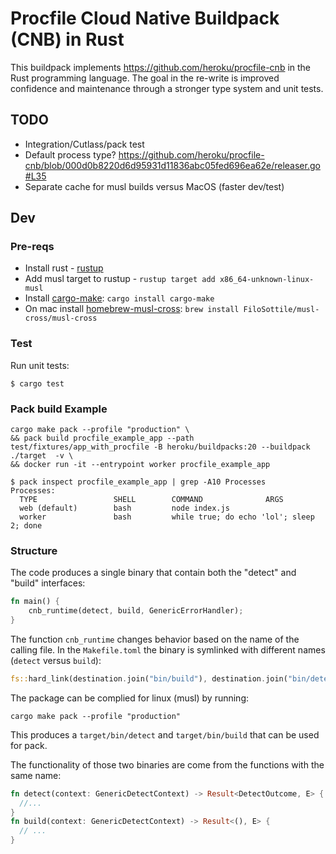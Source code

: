 # Procfile Cloud Native Buildpack (CNB) in Rust

This buildpack implements https://github.com/heroku/procfile-cnb in the Rust programming language. The goal in the re-write is improved confidence and maintenance through a stronger type system and unit tests.

## TODO

- Integration/Cutlass/pack test
- Default process type? https://github.com/heroku/procfile-cnb/blob/000d0b8220d6d95931d11836abc05fed696ea62e/releaser.go#L35
- Separate cache for musl builds versus MacOS (faster dev/test)

## Dev

### Pre-reqs

- Install rust - [rustup](https://rustup.rs/)
- Add musl target to rustup - `rustup target add x86_64-unknown-linux-musl`
- Install [cargo-make](https://github.com/sagiegurari/cargo-make): `cargo install cargo-make`
- On mac install [homebrew-musl-cross](https://github.com/FiloSottile/homebrew-musl-cross): `brew install FiloSottile/musl-cross/musl-cross`

### Test

Run unit tests:

```
$ cargo test
```

### Pack build Example

```
cargo make pack --profile "production" \
&& pack build procfile_example_app --path test/fixtures/app_with_procfile -B heroku/buildpacks:20 --buildpack ./target  -v \
&& docker run -it --entrypoint worker procfile_example_app
```

```
$ pack inspect procfile_example_app | grep -A10 Processes
Processes:
  TYPE                 SHELL        COMMAND              ARGS
  web (default)        bash         node index.js
  worker               bash         while true; do echo 'lol'; sleep 2; done
```

### Structure

The code produces a single binary that contain both the "detect" and "build" interfaces:

```rs
fn main() {
    cnb_runtime(detect, build, GenericErrorHandler);
}
```

The function `cnb_runtime` changes behavior based on the name of the calling file. In the `Makefile.toml` the binary is symlinked with different names (`detect` versus `build`):

```rs
fs::hard_link(destination.join("bin/build"), destination.join("bin/detect")).unwrap();
```

The package can be complied for linux (musl) by running:

```
cargo make pack --profile "production"
```

This produces a `target/bin/detect` and `target/bin/build` that can be used for pack.

The functionality of those two binaries are come from the functions with the same name:

```rs
fn detect(context: GenericDetectContext) -> Result<DetectOutcome, E> {
  //...
}
fn build(context: GenericDetectContext) -> Result<(), E> {
  // ...
}
```
